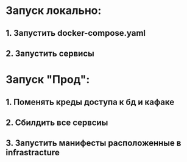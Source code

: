 # Запуск локально:

## 1. Запустить docker-compose.yaml
## 2. Запустить сервисы

# Запуск "Прод":

## 1. Поменять креды доступа к бд и кафаке
## 2. Сбилдить все сервсиы
## 3. Запустить манифесты расположенные в infrastracture
